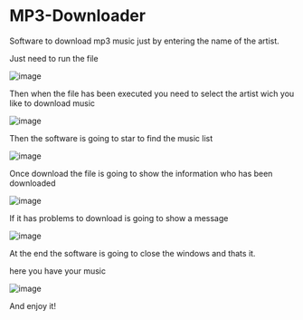 # MP3-Downloader
Software to download mp3 music just by entering the name of the artist. 

Just need to run the file 

![image](https://user-images.githubusercontent.com/50367761/174168808-cce61e73-db6d-4e98-b68e-4bc64fcf2601.png)

Then when the file has been executed you need to select the artist wich you like to download music 

![image](https://user-images.githubusercontent.com/50367761/174169039-f85b1926-bfa1-44e2-810f-68c53d538edb.png)


Then the software is going to star to find the music list 

![image](https://user-images.githubusercontent.com/50367761/174169203-ee26956d-f979-44f8-adc3-cf31a8279f61.png)

Once download the file is going to show the information who has been downloaded 

![image](https://user-images.githubusercontent.com/50367761/174169289-50d4d2aa-d511-4d47-bb8e-051395b31d17.png)

If it has problems to download is going to show a message 

![image](https://user-images.githubusercontent.com/50367761/174169334-6ebb3ef5-5034-45b5-a5ec-aeffb9e028b0.png)

At the end the software is going to close the windows and thats it.

here you have your music 

![image](https://user-images.githubusercontent.com/50367761/174169567-ac5b3539-9473-4219-8608-8e23a429ec27.png)


And enjoy it!
